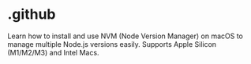 # .github
Learn how to install and use NVM (Node Version Manager) on macOS to manage multiple Node.js versions easily. Supports Apple Silicon (M1/M2/M3) and Intel Macs.
